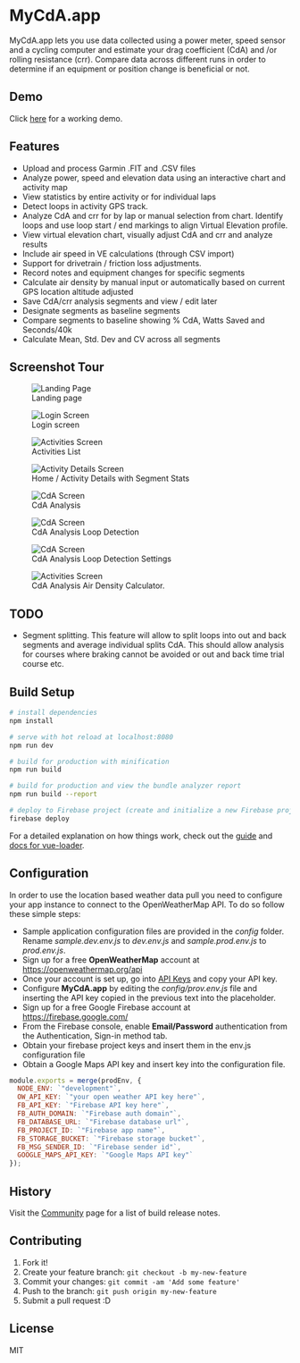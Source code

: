 # MyCdA.app

MyCdA.app lets you use data collected using a power meter, speed sensor and a cycling computer and
estimate your drag coefficient (CdA) and /or rolling resistance (crr). Compare data across different runs in order
to determine if an equipment or position change is beneficial or not.

## Demo

Click [here](https://mycdap.app) for a working demo.

## Features

* Upload and process Garmin .FIT and .CSV files
* Analyze power, speed and elevation data using an interactive chart and activity map
* View statistics by entire activity or for individual laps
* Detect loops in activity GPS track.
* Analyze CdA and crr for by lap or manual selection from chart. Identify loops and use loop start / end markings to align Virtual Elevation profile.
* View virtual elevation chart, visually adjust CdA and crr and analyze results
* Include air speed in VE calculations (through CSV import)
* Support for drivetrain / friction loss adjustments.
* Record notes and equipment changes for specific segments
* Calculate air density by manual input or automatically based on current GPS location altitude adjusted
* Save CdA/crr analysis segments and view / edit later
* Designate segments as baseline segments
* Compare segments to baseline showing % CdA, Watts Saved and Seconds/40k
* Calculate Mean, Std. Dev and CV across all segments

## Screenshot Tour
<figure>
  <img src="static/images/screens/MyCdA app.png" alt="Landing Page">
  <figcaption>Landing page</figcaption>
</figure>

<figure>
  <img src="static/images/screens/Login MyCdA app.png" alt="Login Screen">
  <figcaption>Login screen</figcaption>
</figure>

<figure>
  <img src="static/images/screens/Upload MyCdA app.png" alt="Activities Screen">
  <figcaption>Activities List</figcaption>
</figure>

<figure>
  <img src="static/images/screens/Summary Activity Details MyCdA app.png" alt="Activity Details Screen">
  <figcaption>Home / Activity Details with Segment Stats</figcaption>
</figure>

<figure>
  <img src="static/images/screens/CdA Analysis MyCdA app.png" alt="CdA Screen">
  <figcaption>CdA Analysis</figcaption>
</figure>

<figure>
  <img src="static/images/screens/CdA Analysis Loop Detection MyCdA app.png" alt="CdA Screen">
  <figcaption>CdA Analysis Loop Detection</figcaption>
</figure>

<figure>
  <img src="static/images/screens/CdA Analysis Loop Settings MyCdA app.png" alt="CdA Screen">
  <figcaption>CdA Analysis Loop Detection Settings</figcaption>
</figure>

<figure>
  <img src="static/images/screens/Calculator MyCdA app.png" alt="Activities Screen">
  <figcaption>CdA Analysis Air Density Calculator.</figcaption>
</figure>

## TODO

* Segment splitting. This feature will allow to split loops into out and back segments and average individual splits CdA. This should allow analysis for courses where braking cannot be avoided or out and back time trial course etc.
 
## Build Setup

```bash
# install dependencies
npm install

# serve with hot reload at localhost:8080
npm run dev

# build for production with minification
npm run build

# build for production and view the bundle analyzer report
npm run build --report

# deploy to Firebase project (create and initialize a new Firebase project)
firebase deploy
```

For a detailed explanation on how things work, check out the [guide](http://vuejs-templates.github.io/webpack/) and [docs for vue-loader](http://vuejs.github.io/vue-loader).

## Configuration

In order to use the location based weather data pull you need to configure your app instance to connect to the OpenWeatherMap API. To do so follow these simple steps:

- Sample application configuration files are provided in the _config_ folder. Rename _sample.dev.env.js_ to _dev.env.js_ and _sample.prod.env.js_ to _prod.env.js_.
- Sign up for a free **OpenWeatherMap** account at https://openweathermap.org/api
- Once your account is set up, go into [API Keys](https://home.openweathermap.org/api_keys) and copy your API key.
- Configure **MyCdA.app** by editing the _config/prov.env.js_ file and inserting the API key copied in the previous text into the placeholder.
- Sign up for a free Google Firebase account at https://firebase.google.com/
- From the Firebase console, enable **Email/Password** authentication from the Authentication, Sign-in method tab.
- Obtain your firebase project keys and insert them in the env.js configuration file
- Obtain a Google Maps API key and insert key into the configuration file.
  
```javascript
module.exports = merge(prodEnv, {
  NODE_ENV: `"development"`,
  OW_API_KEY: `"your open weather API key here"`,
  FB_API_KEY: `"Firebase API key here"`,
  FB_AUTH_DOMAIN: `"Firebase auth domain"`,
  FB_DATABASE_URL: `"Firebase database url"`,
  FB_PROJECT_ID: `"Firebase app name"`,
  FB_STORAGE_BUCKET: `"Firebase storage bucket"`,
  FB_MSG_SENDER_ID: `"Firebase sender id"`,
  GOOGLE_MAPS_API_KEY: `"Google Maps API key"`
});
```
## History

Visit the [Community](https://groups.google.com/forum/#!forum/mycda) page for a list of build release notes.

## Contributing

1. Fork it!
2. Create your feature branch: `git checkout -b my-new-feature`
3. Commit your changes: `git commit -am 'Add some feature'`
4. Push to the branch: `git push origin my-new-feature`
5. Submit a pull request :D

## License

MIT
